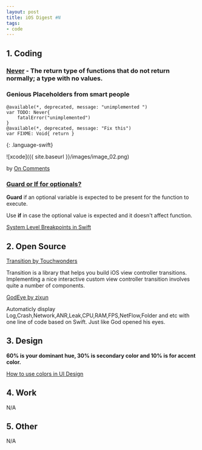```yaml
---
layout: post
title: iOS Digest #N
tags:
- code
---
```


## 1. Coding

### [Never](https://developer.apple.com/reference/swift/never) - The return type of functions that do not return normally; a type with no values.


### Genious Placeholders from smart people
```
@available(*, deprecated, message: "unimplemented ")
var TODO: Never{
    fatalError("unimplemented")
}
@available(*, deprecated, message: "Fix this")
var FIXME: Void{ return }
```
{: .language-swift}


![xcode]({{ site.baseurl }}/images/image_02.png)

by [On Comments](http://khanlou.com/2017/03/on-comments/)



### [Guard or If for optionals?](https://www.natashatherobot.com/swift-when-to-use-guard-vs-if)

**Guard** if an optional variable is expected to be present for the function to execute. 

Use **if** in case the optional value is expected and it doesn't affect function.



[System Level Breakpoints in Swift](http://indiestack.com/2017/03/system-level-breakpoints-in-swift)



## 2. Open Source


[Transition by Touchwonders](https://github.com/Touchwonders/Transition)

Transition is a library that helps you build iOS view controller transitions. Implementing a nice interactive custom view controller transition involves quite a number of components.


[GodEye by zixun](https://github.com/zixun/GodEye)

Automaticly display Log,Crash,Network,ANR,Leak,CPU,RAM,FPS,NetFlow,Folder and etc with one line of code based on Swift. Just like God opened his eyes.


## 3. Design

**60% is your dominant hue, 30% is secondary color and 10% is for accent color.**

[How to use colors in UI Design](https://blog.prototypr.io/how-to-use-colors-in-ui-design-16406ec06753#.j00j5k70q)

## 4. Work


N/A

## 5. Other


N/A
